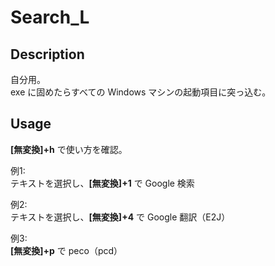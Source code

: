 # Search_L 

## Description  
自分用。  
exe に固めたらすべての Windows マシンの起動項目に突っ込む。

## Usage  
**[無変換]+h** で使い方を確認。  

例1:  
テキストを選択し、**[無変換]+1** で Google 検索  

例2:  
テキストを選択し、**[無変換]+4** で Google 翻訳（E2J）  

例3:  
**[無変換]+p** で peco（pcd）
